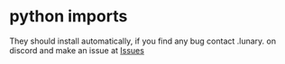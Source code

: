 # python imports
They should install automatically, if you find any bug contact .lunary. on discord and make an issue at [Issues](https://github.com/Lunatic-T/RobloxAntiAfk/issues)
